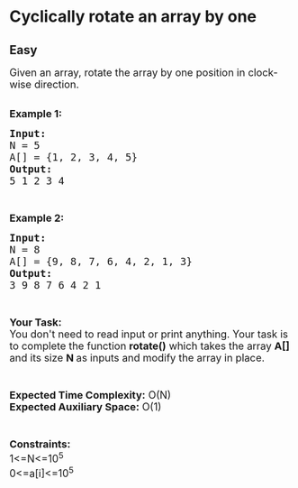 # Cyclically rotate an array by one
## Easy
<div class="problem-statement" style="user-select: auto;">
                <p style="user-select: auto;"></p><p style="user-select: auto;"><span style="font-size: 18px; user-select: auto;">Given an array,&nbsp;rotate the&nbsp;array by one position in clock-wise direction.</span><br style="user-select: auto;">
&nbsp;</p>

<p style="user-select: auto;"><span style="font-size: 18px; user-select: auto;"><strong style="user-select: auto;">Example 1:</strong></span></p>

<pre style="user-select: auto;"><span style="font-size: 18px; user-select: auto;"><strong style="user-select: auto;">Input:</strong>
N = 5
A[] = {1, 2, 3, 4, 5}
<strong style="user-select: auto;">Output:</strong>
5 1 2 3 4</span></pre>

<p style="user-select: auto;">&nbsp;</p>

<p style="user-select: auto;"><span style="font-size: 18px; user-select: auto;"><strong style="user-select: auto;">Example 2:</strong></span></p>

<pre style="user-select: auto;"><span style="font-size: 18px; user-select: auto;"><strong style="user-select: auto;">Input:</strong>
N = 8
A[] = {9, 8, 7, 6, 4, 2, 1, 3}
<strong style="user-select: auto;">Output:</strong>
3 9 8 7 6 4 2 1</span></pre>

<p style="user-select: auto;">&nbsp;</p>

<p style="user-select: auto;"><span style="font-size: 18px; user-select: auto;"><strong style="user-select: auto;">Your Task:&nbsp;&nbsp;</strong><br style="user-select: auto;">
You don't need to read input or print anything. Your task is to complete the function <strong style="user-select: auto;">rotate()</strong>&nbsp;which takes the array <strong style="user-select: auto;">A[]</strong> and its size <strong style="user-select: auto;">N </strong>as inputs and modify the array in place.</span></p>

<p style="user-select: auto;">&nbsp;</p>

<p style="user-select: auto;"><span style="font-size: 18px; user-select: auto;"><strong style="user-select: auto;">Expected Time Complexity:</strong> O(N)<br style="user-select: auto;">
<strong style="user-select: auto;">Expected Auxiliary Space:</strong> O(1)</span></p>

<p style="user-select: auto;">&nbsp;</p>

<p style="user-select: auto;"><span style="font-size: 18px; user-select: auto;"><strong style="user-select: auto;">Constraints:</strong><br style="user-select: auto;">
1&lt;=N&lt;=10<sup style="user-select: auto;">5</sup><br style="user-select: auto;">
0&lt;=a[i]&lt;=10<sup style="user-select: auto;">5</sup></span></p>
 <p style="user-select: auto;"></p>
            </div>